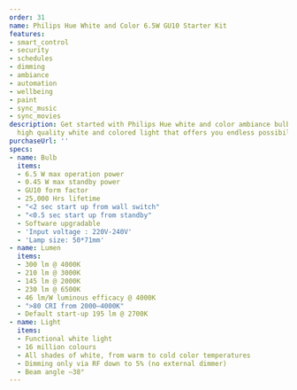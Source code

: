 ```yaml
---
order: 31
name: Philips Hue White and Color 6.5W GU10 Starter Kit
features:
- smart_control
- security
- schedules
- dimming
- ambiance
- automation
- wellbeing
- paint
- sync_music
- sync_movies
description: Get started with Philips Hue white and color ambiance bulbs and experience
  high quality white and colored light that offers you endless possibilities.
purchaseUrl: ''
specs:
- name: Bulb
  items:
  - 6.5 W max operation power
  - 0.45 W max standby power
  - GU10 form factor
  - 25,000 Hrs lifetime
  - "<2 sec start up from wall switch"
  - "<0.5 sec start up from standby"
  - Software upgradable
  - 'Input voltage : 220V-240V'
  - 'Lamp size: 50*71mm'
- name: Lumen
  items:
  - 300 lm @ 4000K
  - 210 lm @ 3000K
  - 145 lm @ 2000K
  - 230 lm @ 6500K
  - 46 lm/W luminous efficacy @ 4000K
  - ">80 CRI from 2000–4000K"
  - Default start-up 195 lm @ 2700K
- name: Light
  items:
  - Functional white light
  - 16 million colours
  - All shades of white, from warm to cold color temperatures
  - Dimming only via RF down to 5% (no external dimmer)
  - Beam angle –38°
---
```

